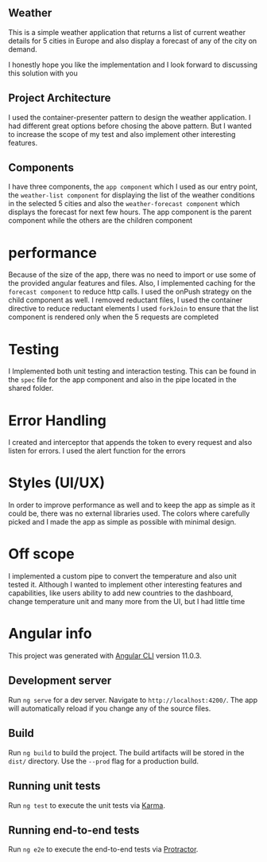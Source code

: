## Weather 

This is a simple weather application that returns a list of current weather details for 5 cities in Europe and also display a forecast of any of the city on demand.

I honestly hope you like the implementation and I look forward to discussing this solution with you

## Project Architecture

I used the container-presenter pattern to design the weather application. I had different great options before chosing the above pattern. But I wanted to increase the scope of my test and also implement other interesting features.

## Components

I have three components, the `app component` which I used as our entry point,
the `weather-list component` for displaying the list of the weather conditions in the selected 5 cities and also the `weather-forecast component` which displays the forecast for next few hours. The app component is the parent component while the others are the children component

# performance

Because of the size of the app, there was no need to import or use some of the provided angular features and files. 
Also, I implemented caching for the `forecast component` to reduce http calls.
I used the onPush strategy on the child component as well.
I removed reductant files, 
I used the container directive to reduce reductant elements 
I used `forkJoin` to ensure that the list component is rendered only when the 5 requests are   completed

# Testing

I Implemented both unit testing and interaction testing. This can be found in the `spec` file for the app component and also in the pipe located in the shared folder.

# Error Handling

I created and interceptor that appends the token to every request and also listen for errors. I used the alert function for the errors 

# Styles (UI/UX)

In order to improve performance as well and to keep the app as simple as it could be, there was no external libraries used. The colors where carefully picked and I made the app as simple as possible with minimal design.


# Off scope

I implemented a custom pipe to convert the temperature and also unit tested it.
Although I wanted to implement other interesting features and capabilities, like users ability to add new countries to the dashboard, change temperature unit and many more from the UI, but I had little time

# Angular info

This project was generated with [Angular CLI](https://github.com/angular/angular-cli) version 11.0.3.

## Development server

Run `ng serve` for a dev server. Navigate to `http://localhost:4200/`. The app will automatically reload if you change any of the source files.


## Build

Run `ng build` to build the project. The build artifacts will be stored in the `dist/` directory. Use the `--prod` flag for a production build.

## Running unit tests

Run `ng test` to execute the unit tests via [Karma](https://karma-runner.github.io).

## Running end-to-end tests

Run `ng e2e` to execute the end-to-end tests via [Protractor](http://www.protractortest.org/).





